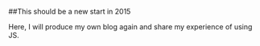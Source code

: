##This should be a new start in 2015

Here, I will produce my own blog again and share my experience of using JS.
